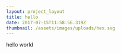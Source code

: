 ```yaml
---
layout: project_layout
title: hello
date: 2017-07-15T11:58:56.319Z
thumbnail: /assets/images/uploads/hex.svg
---
```

hello world

